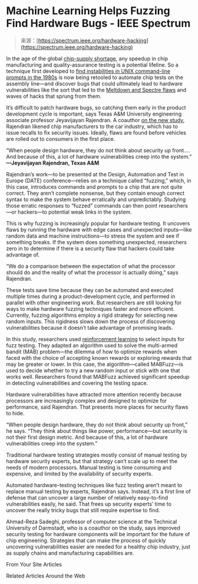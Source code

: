 <!--yml
category: 未分类
date: 2024-05-27 14:37:04
-->

# Machine Learning Helps Fuzzing Find Hardware Bugs - IEEE Spectrum

> 来源：[https://spectrum.ieee.org/hardware-hacking](https://spectrum.ieee.org/hardware-hacking)

In the age of the global [chip-supply shortage](https://spectrum.ieee.org/chip-shortage-rewiring-tech), any speedup in chip manufacturing and quality-assurance testing is a potential lifeline. So a technique first developed to [find instabilities in UNIX command-line prompts in the 1980s](https://en.wikipedia.org/wiki/Fuzzing#History) is now being retooled to automate chip tests on the assembly line—and discover bugs that could ultimately lead to hardware vulnerabilities like the sort that led to the [Meltdown and Spectre flaws](https://spectrum.ieee.org/how-the-spectre-and-meltdown-hacks-really-worked) and waves of hacks that sprung from them.

It’s difficult to patch hardware bugs, so catching them early in the product development cycle is important, says Texas A&M University engineering associate professor Jeyavijayan Rajendran. A coauthor [on the new study](https://arxiv.org/abs/2311.14594), Rajendran likened chip manufacturers to the car industry, which has to issue recalls to fix security issues. Ideally, flaws are found before vehicles are rolled out to consumers in the first place.

“When people design hardware, they do not think about security up front.... And because of this, a lot of hardware vulnerabilities creep into the system.”
**—Jeyavijayan Rajendran, Texas A&M**

Rajendran’s work—to be presented at the Design, Automation and Test in Europe (DATE) conference—relies on a technique called “fuzzing,” which, in this case, introduces commands and prompts to a chip that are not quite correct. They aren’t complete nonsense, but they contain enough correct syntax to make the system behave erratically and unpredictably. Studying those erratic responses to “fuzzed” commands can then point researchers—or hackers—to potential weak links in the system.

This is why fuzzing is increasingly popular for hardware testing. It uncovers flaws by running the hardware with edge cases and unexpected inputs—like random data and machine instructions—to stress the system and see if something breaks. If the system does something unexpected, researchers zero in to determine if there is a security flaw that hackers could take advantage of.

“We do a comparison between the expectation of what the processor should do and the reality of what the processor is actually doing,” says Rajendran.

These tests save time because they can be automated and executed multiple times during a product-development cycle, and performed in parallel with other engineering work. But researchers are still looking for ways to make hardware fuzzing techniques faster and more efficient. Currently, fuzzing algorithms employ a rigid strategy for selecting new random inputs. This rigidness slows down the process of discovering vulnerabilities because it doesn’t take advantage of promising leads.

In this study, researchers used [reinforcement learning](https://spectrum.ieee.org/tag/reinforcement-learning) to select inputs for fuzz testing. They adapted an algorithm used to solve the multi-armed bandit (MAB) problem—the dilemma of how to optimize rewards when faced with the choice of accepting known rewards or exploring rewards that may be greater or lower. In this case, the algorithm—called MABFuzz—is used to decide whether to try a new random input or stick with one that works well. Researchers found that MABFuzz achieved significant speedup in detecting vulnerabilities and covering the testing space.

Hardware vulnerabilities have attracted more attention recently because processors are increasingly complex and designed to optimize for performance, said Rajendran. That presents more places for security flaws to hide.

“When people design hardware, they do not think about security up front,” he says. “They think about things like power, performance—but security is not their first design metric. And because of this, a lot of hardware vulnerabilities creep into the system.”

Traditional hardware testing strategies mostly consist of manual testing by hardware security experts, but that strategy can’t scale up to meet the needs of modern processors. Manual testing is time consuming and expensive, and limited by the availability of security experts.

Automated hardware-testing techniques like fuzz testing aren’t meant to replace manual testing by experts, Rajendran says. Instead, it’s a first line of defense that can uncover a large number of relatively easy-to-find vulnerabilities easily, he said. That frees up security experts’ time to uncover the really tricky bugs that still require expertise to find.

Ahmad-Reza Sadeghi, professor of computer science at the Technical University of Darmstadt, who is a coauthor on the study, says improved security testing for hardware components will be important for the future of chip engineering. Strategies that can make the process of quickly uncovering vulnerabilities easier are needed for a healthy chip industry, just as supply chains and manufacturing capabilities are.

From Your Site Articles

Related Articles Around the Web